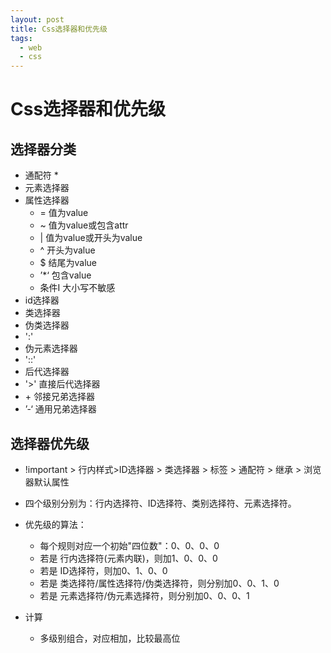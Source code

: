 ```yaml
---
layout: post
title: Css选择器和优先级
tags:
  - web
  - css
---
```


# Css选择器和优先级

## 选择器分类

- 通配符 *
- 元素选择器
- 属性选择器
  - = 值为value
  - ~ 值为value或包含attr
  - | 值为value或开头为value
  - ^ 开头为value
  - $ 结尾为value
  - ’*‘ 包含value
  - 条件I 大小写不敏感
- id选择器
- 类选择器
- 伪类选择器
- ':'
- 伪元素选择器
- '::'
- 后代选择器
- '>' 直接后代选择器
- \+ 邻接兄弟选择器
- ’-‘ 通用兄弟选择器
  
## 选择器优先级

- !important > 行内样式>ID选择器 > 类选择器 > 标签 > 通配符 > 继承 > 浏览器默认属性

- 四个级别分别为：行内选择符、ID选择符、类别选择符、元素选择符。
- 优先级的算法：
  - 每个规则对应一个初始"四位数"：0、0、0、0
  - 若是 行内选择符(元素内联)，则加1、0、0、0
  - 若是 ID选择符，则加0、1、0、0
  - 若是 类选择符/属性选择符/伪类选择符，则分别加0、0、1、0
  - 若是 元素选择符/伪元素选择符，则分别加0、0、0、1
- 计算
  - 多级别组合，对应相加，比较最高位
